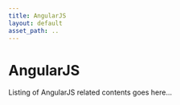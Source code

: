 ```yaml
---
title: AngularJS
layout: default
asset_path: ..
---
```


# AngularJS 

Listing of AngularJS related contents goes here...

